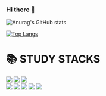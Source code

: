 

<!--
**ans9971/ans9971** is a ✨ _special_ ✨ repository because its `README.md` (this file) appears on your GitHub profile.

Here are some ideas to get you started:

- 🔭 I’m currently working on ...
- 🌱 I’m currently learning ...
- 👯 I’m looking to collaborate on ...
- 🤔 I’m looking for help with ...
- 💬 Ask me about ...
- 📫 How to reach me: ...
- 😄 Pronouns: ...
- ⚡ Fun fact: ...
-->

### Hi there 👋


![Anurag's GitHub stats](https://github-readme-stats.vercel.app/api?username=ans9971&show_icons=true&theme=radical)

[![Top Langs](https://github-readme-stats.vercel.app/api/top-langs/?username=ans9971&layout=compact&theme=radical)](https://github.com/ans9971/github-readme-stats)

<div align=left><h1>📚 STUDY STACKS</h1></div>
<div align=left> 
  

  <img src="https://img.shields.io/badge/javascript-F7DF1E?style=flat-square&logo=javascript&logoColor=black">
    <img src="https://img.shields.io/badge/JAVA-007396?style=flat-square&logo=Java&logoColor=white"/>
  <img src="https://img.shields.io/badge/mysql-4479A1?style=flat-square&logo=mysql&logoColor=white">
<br>
<div align=left> 
  <img src="https://img.shields.io/badge/node.js-339933?style=flat-square&logo=Node.js&logoColor=white">
  <img src="https://img.shields.io/badge/express-000000?style=flat-square&logo=express&logoColor=white">
  <img src="https://img.shields.io/badge/spring-6DB33F?style=flat-square&logo=spring&logoColor=white">
  <img src="https://img.shields.io/badge/springboot-6DB33F?style=flat-square&logo=springboot&logoColor=white">
  <img src="https://img.shields.io/badge/Android-3DDC84?style=flat-square&logo=Android&logoColor=white"/></a> &nbsp

<br>
